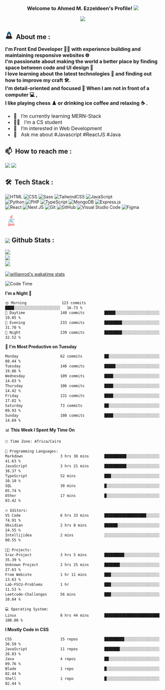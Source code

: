 <h3 align="center">
  Welcome to Ahmed M. Ezzeldeen's Profile!
  <img src="https://media.giphy.com/media/hvRJCLFzcasrR4ia7z/giphy.gif" width="28">
</h3>

<!-- Typing SVG by DenverCoder1 - https://github.com/DenverCoder1/readme-typing-svg -->
<p align="center">
  <a href="https://github.com/DenverCoder1/readme-typing-svg"><img src="https://readme-typing-svg.herokuapp.com/?lines=I'm%20Junior%20Software%20Engineer%20👨‍💻;I'm%20Front-End%20developer;Always%20learning%20new%20things&font=Fira%20Code&center=true&width=440&height=45&color=2196f3&vCenter=true&size=24"></a>
</p>

## <img src ="https://github.com/0xAbdulKhalid/0xAbdulKhalid/raw/main/assets/mdImages/about_me.gif" width=25px> &nbsp;About me :

<p Style="font-size:16px; font-weight:bold; ">
I'm Front End Developer 🧑‍💻 with experience building and maintaining responsive websites 🌐<br>
I'm passionate about making the world a better place by finding space between code and UI design 🎨<br>
I love learning about the latest technologies 🚀 and finding out how to improve my craft 🛠️.<br> I'm detail-oriented and focused 🤏 
When I am not in front of a computer 💻️ ,<br> I like playing chess ♟️ or drinking ice coffee and relaxing ☕️ .
</p>

<ul style="font-size:16px">
<li>🌱 &nbsp; I’m currently learning MERN-Stack</li>
<li>👨‍💻 &nbsp; I’m a CS student</li>
<li>👀 &nbsp; I’m interested in Web Development</li>
<li>💬 &nbsp; Ask me about #Javascript #ReactJS #Java</li>
</ul>

## 📫 &nbsp;How to reach me :

<a href="https://www.linkedin.com/in/ahmed3zzeldeen/" target="_blank"><img src="https://img.shields.io/badge/-Ahmed%20M.%20Ezzeldeen-0077B5?style=for-the-badge&logo=Linkedin&logoColor=white"/></a>
<a href="https://telegram.me/Ahmed3zzeldeen" target="_blank"><img src="https://img.shields.io/badge/-Ahmed%20M.%20Ezzeldeen-0077B5?style=for-the-badge&logo=Telegram&logoColor=white"/></a>

## 🛠 &nbsp;Tech Stack :

![HTML](https://img.shields.io/badge/HTML5-E34F26?style=for-the-badge&logo=html5&logoColor=white) ![CSS](https://img.shields.io/badge/CSS3-1572B6?style=for-the-badge&logo=css3&logoColor=white) ![Sass](https://img.shields.io/badge/Sass-CC6699?style=for-the-badge&logo=sass&logoColor=white) ![TailwindCSS](https://img.shields.io/badge/tailwindcss-%2338B2AC.svg?style=for-the-badge&logo=tailwind-css&logoColor=white) ![JavaScript](https://img.shields.io/badge/JavaScript-323330?style=for-the-badge&logo=javascript&logoColor=F7DF1E) </br> ![Python](https://img.shields.io/badge/Python-FFD43B?style=for-the-badge&logo=python&logoColor=blue) ![PHP](https://img.shields.io/badge/PHP-777BB4?style=for-the-badge&logo=php&logoColor=white) ![TypeScript](https://img.shields.io/badge/typescript-%23007ACC.svg?style=for-the-badge&logo=typescript&logoColor=white) ![MongoDB](https://img.shields.io/badge/MongoDB-%234ea94b.svg?style=for-the-badge&logo=mongodb&logoColor=white) ![Express.js](https://img.shields.io/badge/express.js-%23404d59.svg?style=for-the-badge&logo=express&logoColor=%2361DAFB) </br> ![React](https://img.shields.io/badge/react-%2320232a.svg?style=for-the-badge&logo=react&logoColor=%2361DAFB) ![Next JS](https://img.shields.io/badge/Next-black?style=for-the-badge&logo=next.js&logoColor=white) ![Git](https://img.shields.io/badge/GIT-E44C30?style=for-the-badge&logo=git&logoColor=white) ![GitHub](https://img.shields.io/badge/GitHub-100000?style=for-the-badge&logo=github&logoColor=white) ![Visual Studio Code](https://img.shields.io/badge/VSCode-0078D4?style=for-the-badge&logo=visual%20studio%20code&logoColor=white) ![Figma](https://img.shields.io/badge/figma-%23F24E1E.svg?style=for-the-badge&logo=figma&logoColor=white)&nbsp;

<a href="https://www.java.com" target="_blank"> <img src="https://raw.githubusercontent.com/devicons/devicon/master/icons/java/java-original-wordmark.svg" alt="java" width="40" height="40"/></a>

<!-- ![Figma](https://img.shields.io/badge/figma-05122A.svg?style=for-the-badge&logo=figma&logoColor=white) -->

## <img src = "https://media.giphy.com/media/iY8CRBdQXODJSCERIr/giphy.gif" align="center" width ="30px"> Github Stats :

![](https://github-readme-stats.vercel.app/api?username=Ahmed3zzeldeen&theme=tokyonight&hide_border=false&include_all_commits=false&count_private=false)<br/>
![](https://github-readme-streak-stats.herokuapp.com/?user=Ahmed3zzeldeen&theme=tokyonight&hide_border=false)<br/>
![](https://github-readme-stats.vercel.app/api/top-langs?username=Ahmed3zzeldeen&theme=tokyonight&hide_border=false&layout=compact&include_all_commits=true&count_private=false)<br/>

[![willianrod's wakatime stats](https://github-readme-stats.vercel.app/api/wakatime?username=ahmed3zzeldeen&layout=compact)](https://github.com/anuraghazra/github-readme-stats)

<!--START_SECTION:waka-->
![Code Time](http://img.shields.io/badge/Code%20Time-949%20hrs%2021%20mins-blue)

**I'm a Night 🦉** 

```text
🌞 Morning                123 commits         ████░░░░░░░░░░░░░░░░░░░░░   16.73 % 
🌆 Daytime                140 commits         █████░░░░░░░░░░░░░░░░░░░░   19.05 % 
🌃 Evening                233 commits         ████████░░░░░░░░░░░░░░░░░   31.70 % 
🌙 Night                  239 commits         ████████░░░░░░░░░░░░░░░░░   32.52 % 
```
📅 **I'm Most Productive on Tuesday** 

```text
Monday                   62 commits          ██░░░░░░░░░░░░░░░░░░░░░░░   08.44 % 
Tuesday                  146 commits         █████░░░░░░░░░░░░░░░░░░░░   19.86 % 
Wednesday                109 commits         ████░░░░░░░░░░░░░░░░░░░░░   14.83 % 
Thursday                 106 commits         ████░░░░░░░░░░░░░░░░░░░░░   14.42 % 
Friday                   131 commits         ████░░░░░░░░░░░░░░░░░░░░░   17.82 % 
Saturday                 73 commits          ██░░░░░░░░░░░░░░░░░░░░░░░   09.93 % 
Sunday                   108 commits         ████░░░░░░░░░░░░░░░░░░░░░   14.69 % 
```


📊 **This Week I Spent My Time On** 

```text
🕑︎ Time Zone: Africa/Cairo

💬 Programming Languages: 
Markdown                 3 hrs 38 mins       ██████████░░░░░░░░░░░░░░░   41.63 % 
JavaScript               3 hrs 21 mins       ██████████░░░░░░░░░░░░░░░   38.37 % 
TypeScript               52 mins             ███░░░░░░░░░░░░░░░░░░░░░░   10.10 % 
SQL                      30 mins             █░░░░░░░░░░░░░░░░░░░░░░░░   05.74 % 
Other                    17 mins             █░░░░░░░░░░░░░░░░░░░░░░░░   03.42 % 

🔥 Editors: 
VS Code                  6 hrs 33 mins       ███████████████████░░░░░░   74.91 % 
Obsidian                 2 hrs 8 mins        ██████░░░░░░░░░░░░░░░░░░░   24.55 % 
Intellijidea             2 mins              ░░░░░░░░░░░░░░░░░░░░░░░░░   00.55 % 

🐱‍💻 Projects: 
Srac-Project             3 hrs 5 mins        █████████░░░░░░░░░░░░░░░░   35.39 % 
Unknown Project          2 hrs 25 mins       ███████░░░░░░░░░░░░░░░░░░   27.63 % 
From Webiste             1 hr 11 mins        ███░░░░░░░░░░░░░░░░░░░░░░   13.63 % 
Lab-FSCU-Problems        1 hr                ███░░░░░░░░░░░░░░░░░░░░░░   11.53 % 
Leetcode-Challenges      56 mins             ███░░░░░░░░░░░░░░░░░░░░░░   10.84 % 

💻 Operating System: 
Linux                    8 hrs 44 mins       █████████████████████████   100.00 % 
```

**I Mostly Code in CSS** 

```text
CSS                      15 repos            █████████░░░░░░░░░░░░░░░░   36.59 % 
JavaScript               11 repos            ███████░░░░░░░░░░░░░░░░░░   26.83 % 
Java                     4 repos             ██░░░░░░░░░░░░░░░░░░░░░░░   09.76 % 
Blade                    1 repo              █░░░░░░░░░░░░░░░░░░░░░░░░   02.44 % 
Shell                    1 repo              █░░░░░░░░░░░░░░░░░░░░░░░░   02.44 % 
```




<!--END_SECTION:waka-->
